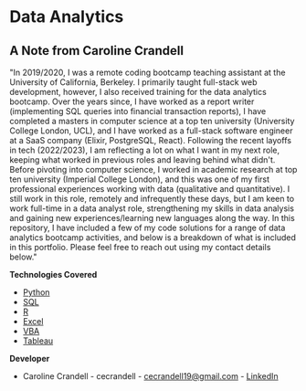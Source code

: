 # Data Analytics

## A Note from Caroline Crandell

"In 2019/2020, I was a remote coding bootcamp teaching assistant at the University of California, Berkeley. I primarily taught full-stack web development, however, I also received training for the data analytics bootcamp. Over the years since, I have worked as a report writer (implementing SQL queries into financial transaction reports), I have completed a masters in computer science at a top ten university (University College London, UCL), and I have worked as a full-stack software engineer at a SaaS company (Elixir, PostgreSQL, React). Following the recent layoffs in tech (2022/2023), I am reflecting a lot on what I want in my next role, keeping what worked in previous roles and leaving behind what didn't. Before pivoting into computer science, I worked in academic research at top ten university (Imperial College London), and this was one of my first professional experiences working with data (qualitative and quantitative). I still work in this role, remotely and infrequently these days, but I am keen to work full-time in a data analyst role, strengthening my skills in data analysis and gaining new experiences/learning new languages along the way. In this repository, I have included a few of my code solutions for a range of data analytics bootcamp activities, and below is a breakdown of what is included in this portfolio. Please feel free to reach out using my contact details below."

**Technologies Covered**

- [Python](/Code%20Samples/Python)
- [SQL](/Code%20Samples/SQL)
- [R](/Code%20Samples/R)
- [Excel](/Code%20Samples/Excel)
- [VBA](/Code%20Samples/VBA)
- [Tableau](/Code%20Samples/Tableau)

**Developer**

- Caroline Crandell - cecrandell - cecrandell19@gmail.com - [LinkedIn](https://www.linkedin.com/in/carolinecrandell/)
